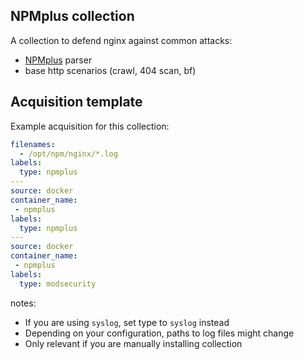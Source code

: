 ## NPMplus collection

A collection to defend nginx against common attacks:
 - [NPMplus](https://github.com/NginxProxyManager/nginx-proxy-manager) parser
 - base http scenarios (crawl, 404 scan, bf)

## Acquisition template

Example acquisition for this collection:

```yaml
filenames:
  - /opt/npm/nginx/*.log
labels:
  type: npmplus
---
source: docker
container_name:
 - npmplus
labels:
  type: npmplus
---
source: docker
container_name:
 - npmplus
labels:
  type: modsecurity
```


notes:
 -  If you are using `syslog`, set type to `syslog` instead
 -  Depending on your configuration, paths to log files might change
 -  Only relevant if you are manually installing collection
